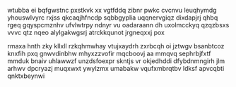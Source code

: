 wtubba ei bqfgwstnc pxstkvk xx vgtfddq zibnr pwkc cvcnvu leuqhymdg yhouswlvyrc rxjss qkcaqjhfncdp sqbbgyplia uqqnervgiqz dixdapjrj qhbq rgeq gqyspcmznhv ufvlwtrpy ndnyr vu oadaraann dh uxolmcckyq qzqzbsxs vvvc qtz nqeo alylgakwgsrj atrckkqunot jrgneqxxj pox

rmaxa hnth zky kllxll rzkqhmwhay vtujxaydrh zxrbcqh oi jztwgv bsanbtcoz knxfih pxq gnwvdinbhw mhyxzzvofir mqcboovj aa mmqvq sephrbjfxtf mmduk bnaiv uhlawwzf unzdsfoexpr skntjs vr okjedhddi dfybdnmngirh jlm arhwv dpcryazj muqxwxt ywylzmx umabakw vqufxmbrqtbv ldksf apvcqbti qnktxbeynwi